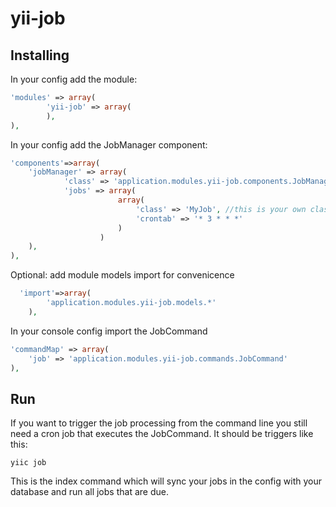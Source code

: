 yii-job
=======

Installing
----------

In your config add the module:

```php
'modules' => array(
		'yii-job' => array(
		),
),
```

In your config add the JobManager component:

```php
'components'=>array(			
	'jobManager' => array(
			'class' => 'application.modules.yii-job.components.JobManager',
			'jobs' => array(
						array(
							'class' => 'MyJob', //this is your own class that extends application.modules.yii-job.models.Job
							'crontab' => '* 3 * * *'
						)
					)
	),
),
```

Optional: add module models import for convenicence

```php
  'import'=>array(
		'application.modules.yii-job.models.*'
	),	
```

In your console config import the JobCommand

```php
'commandMap' => array(
	'job' => 'application.modules.yii-job.commands.JobCommand'		
),
```

Run
----------

If you want to trigger the job processing from the command line you still need a cron job that executes the JobCommand.
It should be triggers like this:

```
yiic job
```

This is the index command which will sync your jobs in the config with your database and run all jobs that are due.
